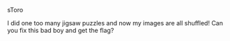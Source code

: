 sToro

I did one too many jigsaw puzzles and now my images are all shuffled! Can you fix this bad boy and get the flag?
